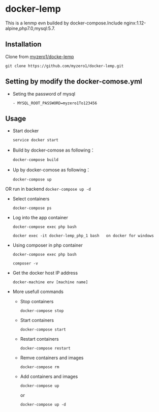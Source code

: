 docker-lemp
========================
This is a lenmp evn builded by docker-compose.Include nginx:1.12-alpine,php7.0,mysql:5.7.

Installation
------------

Clone from [myzero1/docke-lemp](https://github.com/myzero1/docker-lemp)

  ```
  git clone https://github.com/myzero1/docker-lemp.git
  ```

Setting by modify the docker-comose.yml
-----

- Seting the password of mysql

    ```
    - MYSQL_ROOT_PASSWORD=myzero1To123456
    ```

Usage
-----

- Start docker
    ```
    service docker start
    ```

- Build by docker-comose as following：
    ```
    docker-compose build
    ```

- Up by docker-comose as following：
    ```
    docker-compose up
    ```
OR run in backend
    ```
    docker-compose up -d
    ```

- Select containers
    ```
    docker-compose ps
    ```

- Log into the app container
    ```
    docker-compose exec php bash

    docker exec -it docker-lemp_php_1 bash   on docker for windows
    ```

- Using composer in php container
    ```
    docker-compose exec php bash

    composer -v
    ```

- Get the docker host IP address
    ```
    docker-machine env [machine name]
    ```

- More usefull commands
  - Stop containers
      ```
      docker-compose stop
      ```
   - Start containers
      ```
      docker-compose start
      ```
  - Restart containers
      ```
      docker-compose restart
      ```
  - Remve containers and images
      ```
      docker-compose rm
      ```
  - Add containers and images
      ```
      docker-compose up
      ```
      or
      ```
      docker-compose up -d
      ```

